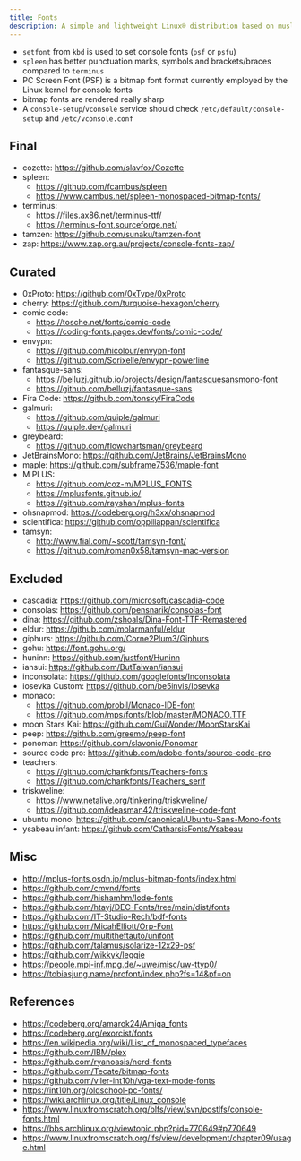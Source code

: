 ```yaml
---
title: Fonts
description: A simple and lightweight Linux® distribution based on musl libc and toybox
---
```


- `setfont` from `kbd` is used to set console fonts (`psf` or `psfu`)
- `spleen` has better punctuation marks, symbols and brackets/braces compared to `terminus`
- PC Screen Font (PSF) is a bitmap font format currently employed by the Linux kernel for console fonts
- bitmap fonts are rendered really sharp
- A `console-setup`/`vconsole` service should check `/etc/default/console-setup` and `/etc/vconsole.conf`

## Final
- cozette: https://github.com/slavfox/Cozette
- spleen:
  - https://github.com/fcambus/spleen
  - https://www.cambus.net/spleen-monospaced-bitmap-fonts/
- terminus:
  - https://files.ax86.net/terminus-ttf/
  - https://terminus-font.sourceforge.net/
- tamzen: https://github.com/sunaku/tamzen-font
- zap: https://www.zap.org.au/projects/console-fonts-zap/

## Curated
- 0xProto: https://github.com/0xType/0xProto
- cherry: https://github.com/turquoise-hexagon/cherry
- comic code:
  - https://tosche.net/fonts/comic-code
  - https://coding-fonts.pages.dev/fonts/comic-code/
- envypn:
  - https://github.com/hicolour/envypn-font
  - https://github.com/Sorixelle/envypn-powerline
- fantasque-sans:
  - https://belluzj.github.io/projects/design/fantasquesansmono-font
  - https://github.com/belluzj/fantasque-sans
- Fira Code: https://github.com/tonsky/FiraCode
- galmuri:
  - https://github.com/quiple/galmuri
  - https://quiple.dev/galmuri
- greybeard:
  - https://github.com/flowchartsman/greybeard
- JetBrainsMono: https://github.com/JetBrains/JetBrainsMono
- maple: https://github.com/subframe7536/maple-font
- M PLUS:
  - https://github.com/coz-m/MPLUS_FONTS
  - https://mplusfonts.github.io/
  - https://github.com/rayshan/mplus-fonts
- ohsnapmod: https://codeberg.org/h3xx/ohsnapmod
- scientifica: https://github.com/oppiliappan/scientifica
- tamsyn:
  - http://www.fial.com/~scott/tamsyn-font/
  - https://github.com/roman0x58/tamsyn-mac-version

## Excluded
- cascadia: https://github.com/microsoft/cascadia-code
- consolas: https://github.com/pensnarik/consolas-font
- dina: https://github.com/zshoals/Dina-Font-TTF-Remastered
- eldur: https://github.com/molarmanful/eldur
- giphurs: https://github.com/Corne2Plum3/Giphurs
- gohu: https://font.gohu.org/
- huninn: https://github.com/justfont/Huninn
- iansui: https://github.com/ButTaiwan/iansui
- inconsolata: https://github.com/googlefonts/Inconsolata
- iosevka Custom: https://github.com/be5invis/Iosevka
- monaco:
  - https://github.com/probil/Monaco-IDE-font
  - https://github.com/mps/fonts/blob/master/MONACO.TTF
- moon Stars Kai: https://github.com/GuiWonder/MoonStarsKai
- peep: https://github.com/greemo/peep-font
- ponomar: https://github.com/slavonic/Ponomar
- source code pro: https://github.com/adobe-fonts/source-code-pro
- teachers:
  - https://github.com/chankfonts/Teachers-fonts
  - https://github.com/chankfonts/Teachers_serif
- triskweline:
  - https://www.netalive.org/tinkering/triskweline/
  - https://github.com/ideasman42/triskweline-code-font
- ubuntu mono: https://github.com/canonical/Ubuntu-Sans-Mono-fonts
- ysabeau infant: https://github.com/CatharsisFonts/Ysabeau

## Misc
- http://mplus-fonts.osdn.jp/mplus-bitmap-fonts/index.html
- https://github.com/cmvnd/fonts
- https://github.com/hishamhm/lode-fonts
- https://github.com/htayj/DEC-Fonts/tree/main/dist/fonts
- https://github.com/IT-Studio-Rech/bdf-fonts
- https://github.com/MicahElliott/Orp-Font
- https://github.com/multitheftauto/unifont
- https://github.com/talamus/solarize-12x29-psf
- https://github.com/wikkyk/leggie
- https://people.mpi-inf.mpg.de/~uwe/misc/uw-ttyp0/
- https://tobiasjung.name/profont/index.php?fs=14&pf=on

## References
- https://codeberg.org/amarok24/Amiga_fonts
- https://codeberg.org/exorcist/fonts
- https://en.wikipedia.org/wiki/List_of_monospaced_typefaces
- https://github.com/IBM/plex
- https://github.com/ryanoasis/nerd-fonts
- https://github.com/Tecate/bitmap-fonts
- https://github.com/viler-int10h/vga-text-mode-fonts
- https://int10h.org/oldschool-pc-fonts/
- https://wiki.archlinux.org/title/Linux_console
- https://www.linuxfromscratch.org/blfs/view/svn/postlfs/console-fonts.html
- https://bbs.archlinux.org/viewtopic.php?pid=770649#p770649
- https://www.linuxfromscratch.org/lfs/view/development/chapter09/usage.html
